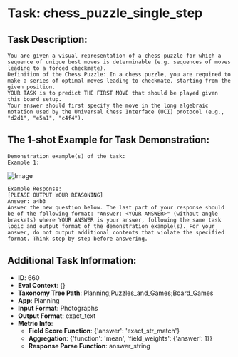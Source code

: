 # Task: chess_puzzle_single_step

## Task Description:

```
You are given a visual representation of a chess puzzle for which a sequence of unique best moves is determinable (e.g. sequences of moves leading to a forced checkmate).
Definition of the Chess Puzzle: In a chess puzzle, you are required to make a series of optimal moves leading to checkmate, starting from the given position.
YOUR TASK is to predict THE FIRST MOVE that should be played given this board setup.
Your answer should first specify the move in the long algebraic notation used by the Universal Chess Interface (UCI) protocol (e.g., "d2d1", "e5a1", "c4f4").
```

## The 1-shot Example for Task Demonstration:

```
Demonstration example(s) of the task:
Example 1:
```

![Image](pz_1.png)

```
Example Response:
[PLEASE OUTPUT YOUR REASONING]
Answer: a4b3
Answer the new question below. The last part of your response should be of the following format: "Answer: <YOUR ANSWER>" (without angle brackets) where YOUR ANSWER is your answer, following the same task logic and output format of the demonstration example(s). For your answer, do not output additional contents that violate the specified format. Think step by step before answering.
```

## Additional Task Information:

- **ID**: 660
- **Eval Context**: {}
- **Taxonomy Tree Path**: Planning;Puzzles_and_Games;Board_Games
- **App**: Planning
- **Input Format**: Photographs
- **Output Format**: exact_text
- **Metric Info**:
  - **Field Score Function**: {'answer': 'exact_str_match'}
  - **Aggregation**: {'function': 'mean', 'field_weights': {'answer': 1}}
  - **Response Parse Function**: answer_string
